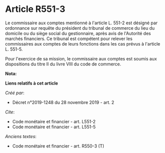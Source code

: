 # Article R551-3

Le commissaire aux comptes mentionné à l'article L. 551-2 est désigné par ordonnance sur requête du président du tribunal de
commerce du lieu du domicile ou du siège social du gestionnaire, après avis de l'Autorité des marchés financiers. Ce tribunal
est compétent pour relever les commissaires aux comptes de leurs fonctions dans les cas prévus à l'article L. 551-5. 

Pour l'exercice de sa mission, le commissaire aux comptes est soumis aux dispositions du titre II du livre VIII du code de
commerce.

**Nota:**



**Liens relatifs à cet article**

_Créé par_:

  - Décret n°2019-1248 du 28 novembre 2019 - art. 2

_Cite_:

  - Code monétaire et financier - art. L551-2
  - Code monétaire et financier - art. L551-5

_Anciens textes_:

  - Code monétaire et financier - art. R550-3 (T)
